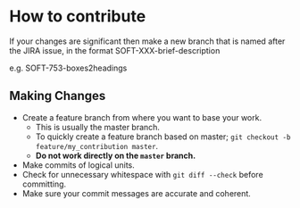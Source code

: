 # How to contribute

If your changes are significant then make a new branch that is named after the JIRA issue, in the format SOFT-XXX-brief-description

e.g. SOFT-753-boxes2headings

## Making Changes

* Create a feature branch from where you want to base your work.
  * This is usually the master branch.
  * To quickly create a feature branch based on master; `git checkout -b
    feature/my_contribution master`.
  * **Do not work directly on the `master` branch.**
* Make commits of logical units.
* Check for unnecessary whitespace with `git diff --check` before committing.
* Make sure your commit messages are accurate and coherent.
